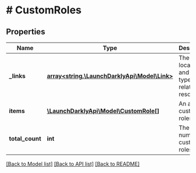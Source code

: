 # # CustomRoles

## Properties

Name | Type | Description | Notes
------------ | ------------- | ------------- | -------------
**_links** | [**array<string,\LaunchDarklyApi\Model\Link>**](Link.md) | The location and content type of related resources | [optional]
**items** | [**\LaunchDarklyApi\Model\CustomRole[]**](CustomRole.md) | An array of custom roles |
**total_count** | **int** | The total number of custom roles | [optional]

[[Back to Model list]](../../README.md#models) [[Back to API list]](../../README.md#endpoints) [[Back to README]](../../README.md)
